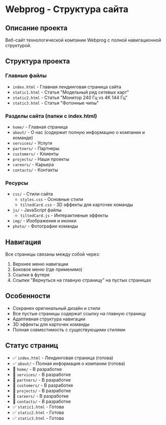 # Webprog - Структура сайта

## Описание проекта
Веб-сайт технологической компании Webprog с полной навигационной структурой.

## Структура проекта

### Главные файлы
- `index.html` - Главная лендинговая страница сайта
- `static1.html` - Статья "Модельный ряд сетевых карт"
- `static2.html` - Статья "Монитор 240 Гц vs 4K 144 Гц"
- `static3.html` - Статья "Фотонные чипы"

### Разделы сайта (папки с index.html)
- `home/` - Главная страница
- `about/` - О нас (содержит полную информацию о компании и команде)
- `services/` - Услуги
- `partners/` - Партнеры
- `customers/` - Клиенты
- `projects/` - Наши проекты
- `careers/` - Карьера
- `contacts/` - Контакты

### Ресурсы
- `css/` - Стили сайта
  - `styles.css` - Основные стили
  - `tiltedCard.css` - 3D эффекты для карточек команды
- `js/` - JavaScript файлы
  - `tiltedCard.js` - Интерактивные эффекты
- `img/` - Изображения и иконки
- `photo/` - Фотографии команды

## Навигация
Все страницы связаны между собой через:
1. Верхнее меню навигации
2. Боковое меню (где применимо)
3. Ссылки в футере
4. Ссылки "Вернуться на главную страницу" на пустых страницах

## Особенности
- Сохранен оригинальный дизайн и стили
- Все пустые страницы содержат ссылку на главную страницу
- Адаптивная структура навигации
- 3D эффекты для карточек команды
- Полная совместимость с существующими стилями

## Статус страниц
- ✅ `index.html` - Лендинговая страница (готова)
- ✅ `about/` - Полная информация о компании (готова)
- 🚧 `home/` - В разработке
- 🚧 `services/` - В разработке
- 🚧 `partners/` - В разработке
- 🚧 `customers/` - В разработке
- 🚧 `projects/` - В разработке
- 🚧 `careers/` - В разработке
- 🚧 `contacts/` - В разработке
- ✅ `static1.html` - Готова
- ✅ `static2.html` - Готова
- ✅ `static3.html` - Готова 